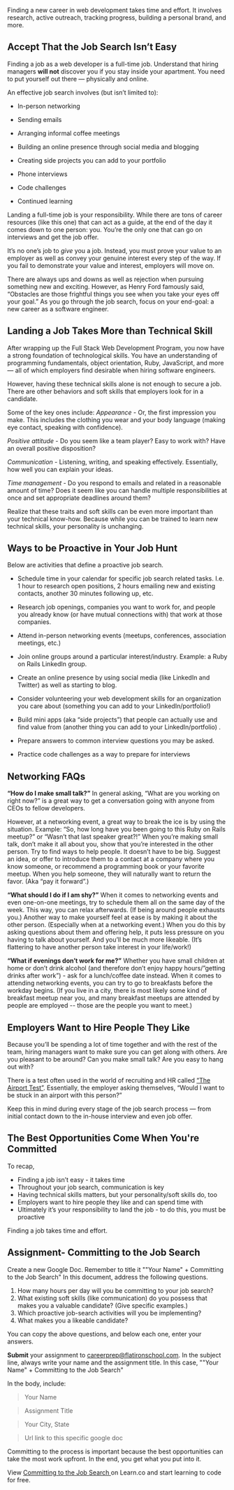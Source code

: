 Finding a new career in web development takes time and effort. It involves research, active outreach, tracking progress, building a personal brand, and more.

## Accept That the Job Search Isn’t Easy

Finding a job as a web developer is a full-time job. Understand that hiring managers **will not** discover you if you stay inside your apartment. You need to put yourself out there — physically and online. 


An effective job search involves (but isn’t limited to): 

* In-person networking

* Sending emails

* Arranging informal coffee meetings

* Building an online presence through social media and blogging

* Creating side projects you can add to your portfolio 

* Phone interviews

* Code challenges

* Continued learning

Landing a full-time job is your responsibility. While there are tons of career resources (like this one) that can act as a guide, at the end of the day it comes down to one person: you. You’re the only one that can go on interviews and get the job offer.

It’s no one’s job to *give* you a job. Instead, you must prove your value to an employer as well as convey your genuine interest every step of the way. If you fail to demonstrate your value and interest, employers will move on.

There are always ups and downs as well as rejection when pursuing something new and exciting. However, as Henry Ford famously said, “Obstacles are those frightful things you see when you take your eyes off your goal.” As you go through the job search, focus on your end-goal: a new career as a software engineer. 

## Landing a Job Takes More than Technical Skill

After wrapping up the Full Stack Web Development Program, you now have a strong foundation of technological skills. You have an understanding of programming fundamentals, object orientation, Ruby, JavaScript, and more — all of which employers find desirable when hiring software engineers.

However, having these technical skills alone is not enough to secure a job. There are other behaviors and soft skills that employers look for in a candidate.

Some of the key ones include: 
*Appearance* - Or, the first impression you make. This includes the clothing you wear and your body language (making eye contact, speaking with confidence). 

*Positive attitude* - Do you seem like a team player? Easy to work with? Have an overall positive disposition? 

*Communication* - Listening, writing, and speaking effectively. Essentially, how well you can explain your ideas. 

*Time management* - Do you respond to emails and related in a reasonable amount of time? Does it seem like you can handle multiple responsibilities at once and set appropriate deadlines around them? 

Realize that these traits and soft skills can be even more important than your technical know-how. Because while you can be trained to learn new technical skills, your personality is unchanging.

## Ways to be Proactive in Your Job Hunt

Below are activities that define a proactive job search.

* Schedule time in your calendar for specific job search related tasks. I.e. 1 hour to research open positions, 2 hours emailing new and existing contacts, another 30 minutes following up, etc.  

* Research job openings, companies you want to work for, and people you already know (or have mutual connections with) that work at those companies. 

* Attend in-person networking events (meetups, conferences, association meetings, etc.) 

* Join online groups around a particular interest/industry. Example: a Ruby on Rails LinkedIn group.

* Create an online presence by using social media (like LinkedIn and Twitter) as well as starting to blog.

* Consider volunteering your web development skills for an organization you care about (something you can add to your LinkedIn/portfolio!) 

* Build mini apps (aka “side projects”) that people can actually use and find value from (another thing you can add to your LinkedIn/portfolio) .

* Prepare answers to common interview questions you may be asked. 

* Practice code challenges as a way to prepare for interviews 

## Networking FAQs

**“How do I make small talk?”** In general asking, “What are you working on right now?” is a great way to get a conversation going with anyone from CEOs to fellow developers. 

However, at a networking event, a great way to break the ice is by using the situation. Example: “So, how long have you been going to this Ruby on Rails meetup?” or “Wasn’t that last speaker great?!” When you’re making small talk, don’t make it all about you, show that you’re interested in the other person. Try to find ways to help people. It doesn’t have to be big. Suggest an idea, or offer to introduce them to a contact at a company where you know someone, or recommend a programming book or your favorite meetup. When you help someone, they will naturally want to return the favor. (Aka “pay it forward”.) 

**“What should I do if I am shy?”** When it comes to networking events and even one-on-one meetings, try to schedule them all on the same day of the week. This way, you can relax afterwards. (If being around people exhausts you.) Another way to make yourself feel at ease is by making it about the other person. (Especially when at a networking event.) When you do this by asking questions about them and offering help, it puts less pressure on you having to talk about yourself. And you’ll be much more likeable. (It’s flattering to have another person take interest in your life/work!) 

**“What if evenings don’t work for me?”** Whether you have small children at home or don’t drink alcohol (and therefore don’t enjoy happy hours/”getting drinks after work”) - ask for a lunch/coffee date instead. When it comes to attending networking events, you can try to go to breakfasts before the workday begins. (If you live in a city, there is most likely some kind of breakfast meetup near you, and many breakfast meetups are attended by people are employed -- those are the people you want to meet.) 

## Employers Want to Hire People They Like 

Because you’ll be spending a lot of time together and with the rest of the team, hiring managers want to make sure you can get along with others. Are you pleasant to be around? Can you make small talk? Are you easy to hang out with? 

There is a test often used in the world of recruiting and HR called [“The Airport Test”](https://www.themuse.com/advice/the-airport-test-the-interview-assessment-you-didnt-know-you-were-getting). Essentially, the employer asking themselves, “Would I want to be stuck in an airport with this person?” 

Keep this in mind during every stage of the job search process — from initial contact down to the in-house interview and even job offer. 


## The Best Opportunities Come When You're Committed

To recap, 

* Finding a job isn’t easy - it takes time 
* Throughout your job search, communication is key 
* Having technical skills matters, but your personality/soft skills do, too  
* Employers want to hire people they like and can spend time with
* Ultimately it’s your responsibility to land the job -  to do this, you must be proactive

Finding a job takes time and effort. 

## Assignment- Committing to the Job Search 

Create a new Google Doc. Remember to title it ""Your Name" + Committing to the Job Search" In this document, address the following questions.

1. How many hours per day will you be committing to your job search?
2. What existing soft skills (like communication) do you possess that makes you a valuable candidate? (Give specific examples.) 
3. Which proactive job-search activities will you be implementing? 
4. What makes you a likeable candidate? 

You can copy the above questions, and below each one, enter your answers. 

**Submit** your assignment to careerprep@flatironschool.com. In the subject line, always write your name and the assignment title. In this case, ""Your Name" + Committing to the Job Search"

In the body, include:

>Your Name

>Assignment Title

>Your City, State

>Url link to this specific google doc 

Committing to the process is important because the best opportunities can take the most work upfront. In the end, you get what you put into it. 


<p data-visibility='hidden'>View <a href='https://learn.co/lessons/committing-to-the-job-search'>Committing to the Job Search </a> on Learn.co and start learning to code for free.</p>
